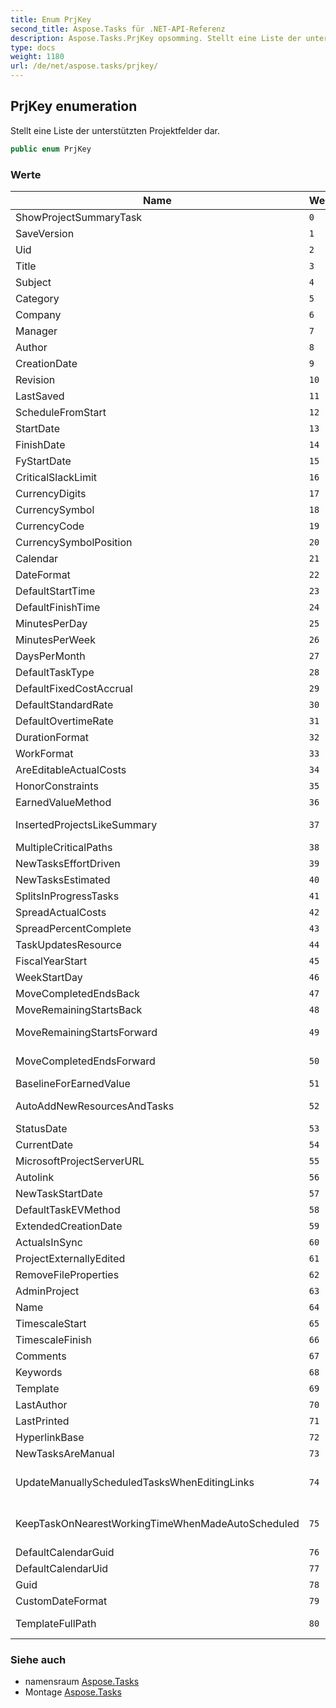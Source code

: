 ```yaml
---
title: Enum PrjKey
second_title: Aspose.Tasks für .NET-API-Referenz
description: Aspose.Tasks.PrjKey opsomming. Stellt eine Liste der unterstützten Projektfelder dar.
type: docs
weight: 1180
url: /de/net/aspose.tasks/prjkey/
---
```

## PrjKey enumeration

Stellt eine Liste der unterstützten Projektfelder dar.

```csharp
public enum PrjKey
```

### Werte

| Name | Wert | Beschreibung |
| --- | --- | --- |
| ShowProjectSummaryTask | `0` | Repräsentiert das Feld ShowProjectSummaryTask (Projekt). |
| SaveVersion | `1` | Repräsentiert das SaveVersion (Project)-Feld. |
| Uid | `2` | Repräsentiert das Feld Uid (Projekt). |
| Title | `3` | Repräsentiert das Feld Titel (Projekt). |
| Subject | `4` | Repräsentiert das Feld Betreff (Projekt). |
| Category | `5` | Repräsentiert das Feld Kategorie (Projekt). |
| Company | `6` | Repräsentiert das Feld Firma (Projekt). |
| Manager | `7` | Repräsentiert das Feld Manager (Projekt). |
| Author | `8` | Repräsentiert das Feld Autor (Projekt). |
| CreationDate | `9` | Repräsentiert das Feld Erstellungsdatum (Projekt). |
| Revision | `10` | Repräsentiert das Feld Revision (Projekt). |
| LastSaved | `11` | Repräsentiert das Feld LastSaved (Project). |
| ScheduleFromStart | `12` | Repräsentiert das Feld ScheduleFromStart (Project). |
| StartDate | `13` | Repräsentiert das Feld StartDate (Projekt). |
| FinishDate | `14` | Repräsentiert das Feld Enddatum (Projekt). |
| FyStartDate | `15` | steht für die (Projekt-)Feld. |
| CriticalSlackLimit | `16` | Repräsentiert das Feld CriticalSlackLimit (Projekt). |
| CurrencyDigits | `17` | Repräsentiert das Feld CurrencyDigits (Projekt). |
| CurrencySymbol | `18` | Repräsentiert das Feld CurrencySymbol (Projekt). |
| CurrencyCode | `19` | Repräsentiert das Feld CurrencyCode (Projekt). |
| CurrencySymbolPosition | `20` | Repräsentiert das Feld CurrencySymbolPosition (Projekt). |
| Calendar | `21` | Repräsentiert das Feld Kalender (Projekt). |
| DateFormat | `22` | Repräsentiert das Feld DateFormat (Projekt). |
| DefaultStartTime | `23` | Repräsentiert das Feld DefaultStartTime (Projekt). |
| DefaultFinishTime | `24` | Repräsentiert das DefaultFinishTime (Projekt)-Feld. |
| MinutesPerDay | `25` | Repräsentiert das Feld MinutesPerDay (Projekt). |
| MinutesPerWeek | `26` | Repräsentiert das Feld MinutesPerWeek (Projekt). |
| DaysPerMonth | `27` | Repräsentiert das Feld DaysPerMonth (Projekt). |
| DefaultTaskType | `28` | Repräsentiert das Feld DefaultTaskType (Projekt). |
| DefaultFixedCostAccrual | `29` | Repräsentiert das Feld DefaultFixedCostAccrual (Projekt). |
| DefaultStandardRate | `30` | Repräsentiert das Feld DefaultStandardRate (Projekt). |
| DefaultOvertimeRate | `31` | Stellt das Feld DefaultOvertimeRate (Projekt) dar. |
| DurationFormat | `32` | Repräsentiert das Feld DurationFormat (Projekt). |
| WorkFormat | `33` | Repräsentiert das Feld WorkFormat (Projekt). |
| AreEditableActualCosts | `34` | Repräsentiert das Feld AreEditableActualCosts (Project). |
| HonorConstraints | `35` | Repräsentiert das Feld HonorConstraints (Projekt). |
| EarnedValueMethod | `36` | Repräsentiert das Feld EarnedValueMethod (Projekt). |
| InsertedProjectsLikeSummary | `37` | Repräsentiert das Feld InsertedProjectsLikeSummary (Projekt). |
| MultipleCriticalPaths | `38` | Repräsentiert das Feld MultipleCriticalPaths (Projekt). |
| NewTasksEffortDriven | `39` | Repräsentiert das Feld NewTasksEffortDriven (Project). |
| NewTasksEstimated | `40` | Repräsentiert das Feld NewTasksEstimated (Project). |
| SplitsInProgressTasks | `41` | Repräsentiert das Feld SplitsInProgressTasks (Projekt). |
| SpreadActualCosts | `42` | Repräsentiert das Feld SpreadActualCosts (Project). |
| SpreadPercentComplete | `43` | Repräsentiert das Feld SpreadPercentComplete (Projekt). |
| TaskUpdatesResource | `44` | Repräsentiert das Feld TaskUpdatesResource (Projekt). |
| FiscalYearStart | `45` | Stellt das Feld FiscalYearStart (Projekt) dar. |
| WeekStartDay | `46` | Repräsentiert das Feld WeekStartDay (Projekt). |
| MoveCompletedEndsBack | `47` | Repräsentiert das Feld MoveCompletedEndsBack (Projekt). |
| MoveRemainingStartsBack | `48` | Repräsentiert das Feld MoveRemainingStartsBack (Projekt). |
| MoveRemainingStartsForward | `49` | Repräsentiert das Feld MoveRemainingStartsForward (Projekt). |
| MoveCompletedEndsForward | `50` | Repräsentiert das Feld MoveCompletedEndsForward (Projekt). |
| BaselineForEarnedValue | `51` | Repräsentiert das Feld BaselineForEarnedValue (Projekt). |
| AutoAddNewResourcesAndTasks | `52` | Repräsentiert das Feld AutoAddNewResourcesAndTasks (Projekt). |
| StatusDate | `53` | Repräsentiert das Feld StatusDate (Projekt). |
| CurrentDate | `54` | Repräsentiert das Feld CurrentDate (Project). |
| MicrosoftProjectServerURL | `55` | Stellt das Feld MicrosoftProjectServerURL (Projekt) dar. |
| Autolink | `56` | Repräsentiert das Feld Autolink (Projekt). |
| NewTaskStartDate | `57` | Repräsentiert das Feld NewTaskStartDate (Projekt). |
| DefaultTaskEVMethod | `58` | Repräsentiert das Feld DefaultTaskEVMethod (Projekt). |
| ExtendedCreationDate | `59` | Repräsentiert das ExtendedCreationDate (Projekt)-Feld. |
| ActualsInSync | `60` | Stellt das Feld ActualsInSync (Project) dar. |
| ProjectExternallyEdited | `61` | Repräsentiert das Feld ProjectExternallyEdited (Projekt). |
| RemoveFileProperties | `62` | Repräsentiert das Feld RemoveFileProperties (Projekt). |
| AdminProject | `63` | Repräsentiert das Feld AdminProject (Projekt). |
| Name | `64` | Repräsentiert das Feld Name (Projekt). |
| TimescaleStart | `65` | Repräsentiert das Feld TimescaleStart (Project). |
| TimescaleFinish | `66` | Repräsentiert das Feld TimescaleFinish (Project). |
| Comments | `67` | Repräsentiert das Feld Kommentare (Projekt). |
| Keywords | `68` | Repräsentiert das Feld Keywords (Projekt). |
| Template | `69` | Repräsentiert das Feld Vorlage (Projekt). |
| LastAuthor | `70` | Repräsentiert das Feld LastAuthor (Project). |
| LastPrinted | `71` | Repräsentiert das Feld LastPrinted (Project). |
| HyperlinkBase | `72` | Repräsentiert das Feld HyperlinkBase (Projekt). |
| NewTasksAreManual | `73` | Repräsentiert das Feld NewTasksAreManual (Projekt). |
| UpdateManuallyScheduledTasksWhenEditingLinks | `74` | Repräsentiert das Feld UpdateManuallyScheduledTasksWhenEditingLinks (Project). |
| KeepTaskOnNearestWorkingTimeWhenMadeAutoScheduled | `75` | Repräsentiert das Feld KeepTaskOnNearestWorkingTimeWhenMadeAutoScheduled (Project). |
| DefaultCalendarGuid | `76` | Standard-Kalenderführung. |
| DefaultCalendarUid | `77` | Standard-Kalender-UID. |
| Guid | `78` | Repräsentiert die GUID eines Projekts. |
| CustomDateFormat | `79` | Stellt ein benutzerdefiniertes Datumsformat dar. |
| TemplateFullPath | `80` | Stellt den vollständigen Dateinamen der Vorlage (des Projekts) dar. |

### Siehe auch

* namensraum [Aspose.Tasks](../../aspose.tasks/)
* Montage [Aspose.Tasks](../../)


